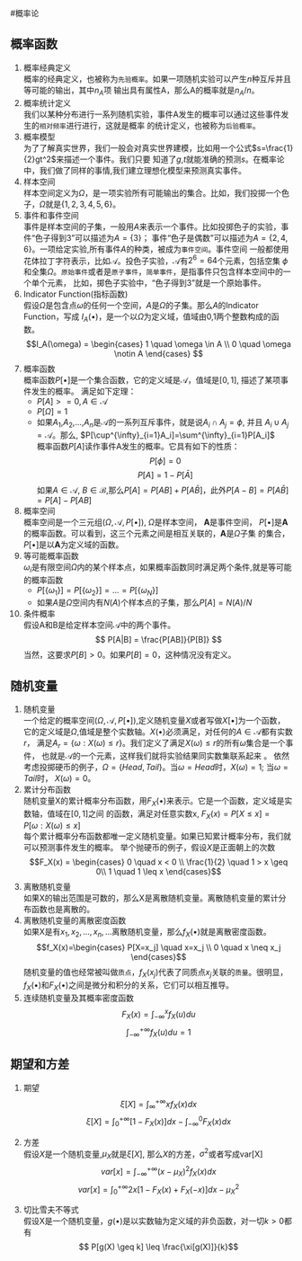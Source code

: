 #概率论
## 概率函数
1. 概率经典定义  
概率的经典定义，也被称为`先验概率`。如果一项随机实验可以产生$n$种互斥并且等可能的输出，其中$n_A$项
输出具有属性A，那么A的概率就是$n_A/n$。
2. 概率统计定义  
我们以某种分布进行一系列随机实验，事件A发生的概率可以通过这些事件发生的`相对频率`进行进行，这就是概率
的统计定义，也被称为`后验概率`。
3. 概率模型  
为了了解真实世界，我们一般会对真实世界建模，比如用一个公式$s=\frac{1}{2}gt^2$来描述一个事件。我们只要
知道了$g$,$t$就能准确的预测$s$。在概率论中，我们做了同样的事情,我们建立理想化模型来预测真实事件。
4. 样本空间  
样本空间定义为$\Omega$，是一项实验所有可能输出的集合。比如，我们投掷一个色子，$\Omega$就是$\{1,2,3,4,5,6\}$。
5. 事件和事件空间  
事件是样本空间的子集，一般用$A$来表示一个事件。比如投掷色子的实验，事件“色子得到3”可以描述为$A=\{3\}$；
事件“色子是偶数”可以描述为$A=\{2,4,6\}$。一项给定实验,所有事件$A$的种类，被成为`事件空间`。事件空间
一般都使用花体拉丁字符表示，比如$\mathcal{A}$。投色子实验，$\mathcal{A}$有$2^6=64$个元素，包括空集
$\phi$和全集$\Omega$。`原始事件`或者是`原子事件`，`简单事件`，是指事件只包含样本空间中的一个单个元素，
比如，掷色子实验中，“色子得到3”就是一个原始事件。
6. Indicator Function(指标函数)  
假设$\Omega$是包含点$\omega$的任何一个空间，$A$是$\Omega$的子集。那么$A$的Indicator Function，写成
$I_A(\bullet)$，是一个以$\Omega$为定义域，值域由0,1两个整数构成的函数。
$$I_A(\omega) = \begin{cases} 1 \quad  \omega \in A  \\
                             0 \quad  \omega \notin A
                \end{cases}
$$
7. 概率函数  
概率函数$P[\bullet]$是一个集合函数，它的定义域是$\mathcal A$，值域是$[0,1]$, 描述了某项事件发生的概率。
满足如下定理：
    * $P[A] >= 0, A \in \mathcal A$
    * $P[\Omega] = 1$
    * 如果$A_1$,$A_2$,...,$A_n$是$\mathcal A$的一系列互斥事件，就是说$A_i \cap A_j = \phi$, 并且
      $A_i \cup A_j = \mathcal A$。那么, $P[\cup^{\infty}_{i=1}A_i]=\sum^{\infty}_{i=1}P[A_i]$  
概率函数$P[A]$读作事件A发生的概率。它具有如下的性质：
    $$P[\phi] = 0$$ 
    $$P[A] = 1 - P[\bar A]$$
如果$A \in \mathcal A$, $B \in \mathcal B$,那么$P[A] = P[AB] + P[A\bar{B}]$，此外$P[A-B]=P[A\bar{B}]=P[A]-P[AB]$
8. 概率空间  
概率空间是一个三元组($\Omega, \mathcal A, P[\bullet]$), $\Omega$是样本空间， $\mathbf A$是事件空间，
$P[\bullet]$是$\mathbf A$的概率函数。可以看到，这三个元素之间是相互关联的，$\mathbf A$是$\Omega$子集
的集合，$P[\bullet]$是以$\mathbf A$为定义域的函数。
9. 等可能概率函数  
$\omega_i$是有限空间$\Omega$内的某个样本点，如果概率函数同时满足两个条件,就是等可能的概率函数
    * $P[\{\omega_{1}\}] = P[\{\omega_{2}\}] = ... = P[\{\omega_{N}\}]$
    * 如果$A$是$\Omega$空间内有$N(A)$个样本点的子集，那么$P[A]=N(A)/N$
10. 条件概率  
假设A和B是给定样本空间$\mathcal A$中的两个事件。
$$ P[A|B] = \frac{P[AB]}{P[B]} $$
当然，这要求$P[B]>0$。如果$P[B]=0$，这种情况没有定义。
## 随机变量
1. 随机变量  
一个给定的概率空间($\Omega,\mathcal A, P[\bullet]$),定义随机变量$X$或者写做$X[\bullet]$为一个函数，
它的定义域是$\Omega$,值域是整个实数轴。$X(\bullet)$必须满足，对任何的$A \in \mathcal A$都有实数$r$，
满足$A_r=\{\omega: X(\omega)\leq r\}$。我们定义了满足$X(\omega)\leq r$的所有$\omega$集合是一个事件，
也就是$\mathcal A$的一个元素，这样我们就将实验结果同实数集联系起来 。 
依然考虑投掷硬币的例子，$\Omega=\{Head, Tail\}$。当$\omega=Head$时，$X(\omega)=1$; 当$\omega=Tail$时，
$X(\omega)=0$。
2. 累计分布函数  
随机变量X的累计概率分布函数，用$F_X(\bullet)$来表示。它是一个函数，定义域是实数轴，值域在$[0,1]$之间
的函数，满足对任意实数x, $F_X(x)=P[X \leq x]=P[{\omega: X(\omega) \leq x}]$  
每个累计概率分布函数都唯一定义随机变量。如果已知累计概率分布，我们就可以预测事件发生的概率。
举个抛硬币的例子，假设$X$是正面朝上的次数
$$F_X(x) = \begin{cases} 0 \quad x < 0 \\
                         \frac{1}{2} \quad 1 > x \geq 0\\
                         1 \quad 1 \leq x
           \end{cases}$$
3. 离散随机变量    
如果X的输出范围是可数的，那么X是离散随机变量。离散随机变量的累计分布函数也是离散的。
4. 离散随机变量的离散密度函数  
如果X是有$x_1, x_2, ..., x_n, ...$离散随机变量，那么$f_X(\bullet)$就是离散密度函数。
$$f_X(x)=\begin{cases} 
P[X=x_j] \quad x=x_j \\
0 \quad x \neq x_j
\end{cases}$$
随机变量的值也经常被叫做`质点`，$f_X(x_j)$代表了同质点$x_j$关联的`质量`。很明显，
$f_X(\bullet)$和$F_X(\bullet)$之间是微分和积分的关系，它们可以相互推导。
5. 连续随机变量及其概率密度函数  
$$F_X(x)=\int_{-\infty}^xf_X(u)du$$
$$\int_{-\infty}^{+\infty}f_X(u)du=1$$

## 期望和方差
1. 期望  
$$ \xi[X] = \int^{+\infty}_{\infty}xf_X(x)dx$$
$$ \xi[X] = \int^{+\infty}_0[1-F_X(x)]dx - \int^0_{-\infty}F_X(x)dx $$
2. 方差  
假设$X$是一个随机变量,$\mu_X$就是$\xi[X]$, 那么$X$的方差，$\sigma^2$或者写成var[X]
$$ var[x] = \int_{-\infty}^{+\infty}(x-\mu_X)^2f_X(x)dx$$
$$ var[x] = \int_0^{+\infty}2x[1-F_X(x)+F_X(-x)]dx - \mu_X^2$$

3. 切比雪夫不等式  
假设X是一个随机变量，$g(\bullet)$是以实数轴为定义域的非负函数，对一切$k > 0$都有
$$ P[g(X) \geq k] \leq \frac{\xi[g(X)]}{k}$$












